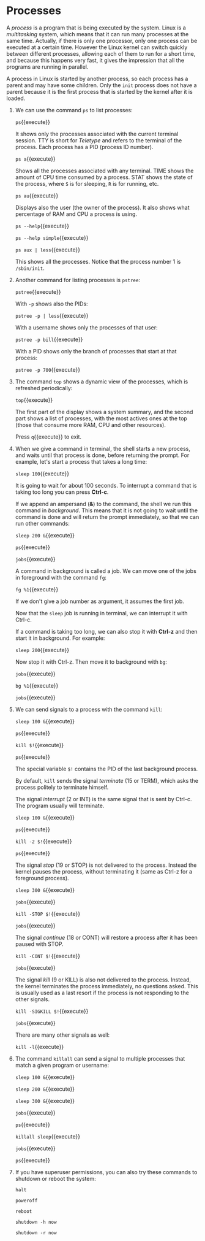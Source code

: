 # Processes

A _process_ is a program that is being executed by the system. Linux
is a _multitasking_ system, which means that it can run many processes
at the same time. Actually, if there is only one processor, only one
process can be executed at a certain time. However the Linux kernel
can switch quickly between different processes, allowing each of them
to run for a short time, and because this happens very fast, it gives
the impression that all the programs are running in parallel.

A process in Linux is started by another process, so each process has
a parent and may have some children. Only the `init` process does not
have a parent because it is the first process that is started by the
kernel after it is loaded.

1. We can use the command `ps` to list processes:

   `ps`{{execute}}

   It shows only the processes associated with the current terminal
   session. TTY is short for _Teletype_ and refers to the terminal of
   the process. Each process has a PID (process ID number).

   `ps a`{{execute}}

   Shows all the processes associated with any terminal. TIME shows the
   amount of CPU time consumed by a process. STAT shows the state of
   the process, where `S` is for sleeping, `R` is for running, etc.

   `ps au`{{execute}}

   Displays also the user (the owner of the process). It also shows
   what percentage of RAM and CPU a process is using.

   `ps --help`{{execute}}

   `ps --help simple`{{execute}}

   `ps aux | less`{{execute}}

   This shows all the processes. Notice that the process number 1 is
   `/sbin/init`.
  
2. Another command for listing processes is `pstree`:

   `pstree`{{execute}}
   
   With `-p` shows also the PIDs:

   `pstree -p | less`{{execute}}
   
   With a username shows only the processes of that user:

   `pstree -p bill`{{execute}}
   
   With a PID shows only the branch of processes that start at that
   process:
   
   `pstree -p 700`{{execute}}
   
3. The command `top` shows a dynamic view of the processes, which is
   refreshed periodically:
   
   `top`{{execute}}
   
   The first part of the display shows a system summary, and the
   second part shows a list of processes, with the most actives ones
   at the top (those that consume more RAM, CPU and other resources).
   
   Press `q`{{execute}} to exit.
   
4. When we give a command in terminal, the shell starts a new process,
   and waits until that process is done, before returning the prompt.
   For example, let's start a process that takes a long time:
   
   `sleep 100`{{execute}}
   
   It is going to wait for about 100 seconds. To interrupt a command
   that is taking too long you can press **Ctrl-c**.
   
   If we append an ampersand (**&**) to the command, the shell we run
   this command in _background_. This means that it is not going to
   wait until the command is done and will return the prompt
   immediately, so that we can run other commands:
   
   `sleep 200 &`{{execute}}
   
   `ps`{{execute}}
   
   `jobs`{{execute}}
   
   A command in background is called a job. We can move one of the
   jobs in foreground with the command `fg`:
   
   `fg %1`{{execute}}
   
   If we don't give a job number as argument, it assumes the first
   job.
   
   Now that the `sleep` job is running in terminal, we can interrupt
   it with Ctrl-c.
   
   If a command is taking too long, we can also stop it with
   **Ctrl-z** and then start it in background. For example:
   
   `sleep 200`{{execute}}
   
   Now stop it with Ctrl-z. Then move it to background with `bg`:
   
   `jobs`{{execute}}
   
   `bg %1`{{execute}}
   
   `jobs`{{execute}}
   
5. We can send signals to a process with the command `kill`:

   `sleep 100 &`{{execute}}
   
   `ps`{{execute}}
   
   `kill $!`{{execute}}
   
   `ps`{{execute}}
   
   The special variable `$!` contains the PID of the last background
   process.
   
   By default, `kill` sends the signal _terminate_ (15 or TERM), which
   asks the process politely to terminate himself.
   
   The signal _interrupt_ (2 or INT) is the same signal that is sent
   by Ctrl-c. The program usually will terminate.
   
   `sleep 100 &`{{execute}}
   
   `ps`{{execute}}
   
   `kill -2 $!`{{execute}}
   
   `ps`{{execute}}

   The signal _stop_ (19 or STOP) is not delivered to the process.
   Instead the kernel pauses the process, without terminating it (same
   as Ctrl-z for a foreground process).

   `sleep 300 &`{{execute}}
   
   `jobs`{{execute}}
   
   `kill -STOP $!`{{execute}}
   
   `jobs`{{execute}}

   The signal _continue_ (18 or CONT) will restore a process after it
   has been paused with STOP.

   `kill -CONT $!`{{execute}}
   
   `jobs`{{execute}}
   
   The signal _kill_ (9 or KILL) is also not delivered to the
   process. Instead, the kernel terminates the process immediately, no
   questions asked. This is usually used as a last resort if the process
   is not responding to the other signals.

   `kill -SIGKILL $!`{{execute}}
   
   `jobs`{{execute}}
   
   There are many other signals as well:
   
   `kill -l`{{execute}}
   
6. The command `killall` can send a signal to multiple processes that
   match a given program or username:
   
   `sleep 100 &`{{execute}}
   
   `sleep 200 &`{{execute}}
   
   `sleep 300 &`{{execute}}
   
   `jobs`{{execute}}
   
   `ps`{{execute}}
   
   `killall sleep`{{execute}}
   
   `jobs`{{execute}}
   
   `ps`{{execute}}

7. If you have superuser permissions, you can also try these commands
   to shutdown or reboot the system:
   
   `halt`
   
   `poweroff`
   
   `reboot`
   
   `shutdown -h now`
   
   `shutdown -r now`
